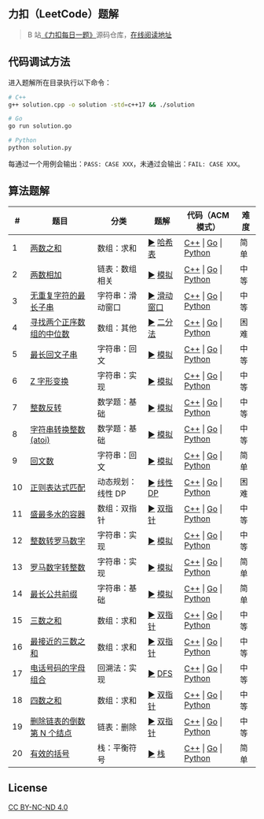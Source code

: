 ## 力扣（LeetCode）题解

> B 站[《力扣每日一题》](https://space.bilibili.com/320530935/channel/collectiondetail?sid=115840)源码仓库，[在线阅读地址](https://blog.lichangao.com/daily_practice/leetcode/overview/question_summary.html)


## 代码调试方法

进入题解所在目录执行以下命令：

```bash
# C++
g++ solution.cpp -o solution -std=c++17 && ./solution

# Go
go run solution.go

# Python
python solution.py
```

每通过一个用例会输出：`PASS: CASE XXX`，未通过会输出：`FAIL: CASE XXX`。

## 算法题解

| # | 题目 | 分类 | 题解 | 代码（ACM 模式） | 难度 |
| --- | --- | --- | --- | --- | --- |
| 1 | [两数之和](https://leetcode.cn/problems/two-sum/) | 数组：求和 | [:arrow_forward:](https://www.bilibili.com/video/BV1Xu411S7uo) [哈希表](./0001-0050/0001)  | [C++](./0001-0050/0001/solution.cpp) \| [Go](./0001-0050/0001/solution.go) \| [Python](./0001-0050/0001/solution.py) | 简单 |
| 2 | [两数相加](https://leetcode.cn/problems/add-two-numbers/) | 链表：数组相关 | [:arrow_forward:](https://www.bilibili.com/video/BV1Wi4y1R7P7) [模拟](./0001-0050/0002) | [C++](./0001-0050/0002/solution.cpp) \| [Go](./0001-0050/0002/solution.go) \| [Python](./0001-0050/0002/solution.py) | 中等 |
| 3 | [无重复字符的最长子串](https://leetcode.cn/problems/longest-substring-without-repeating-characters/) | 字符串：滑动窗口 | [:arrow_forward:](https://www.bilibili.com/video/bv1GM4y1F7vn) [滑动窗口](./0001-0050/0003) | [C++](./0001-0050/0003/solution.cpp) \| [Go](./0001-0050/0003/solution.go) \| [Python](./0001-0050/0003/solution.py) | 中等 |
| 4 | [寻找两个正序数组的中位数](https://leetcode.cn/problems/median-of-two-sorted-arrays/) | 数组：其他 | [:arrow_forward:](https://www.bilibili.com/video/BV1DL4y1E7ai) [二分法](./0001-0050/0004) | [C++](./0001-0050/0004/solution.cpp) \| [Go](./0001-0050/0004/solution.go) \| [Python](./0001-0050/0004/solution.py) | 困难 |
| 5 | [最长回文子串](https://leetcode.cn/problems/longest-palindromic-substring/) | 字符串：回文 | [:arrow_forward:](https://www.bilibili.com/video/BV1UZ4y1U7tt) [模拟](./0001-0050/0005) | [C++](./0001-0050/0005/solution.cpp) \| [Go](./0001-0050/0005/solution.go) \| [Python](./0001-0050/0005/solution.py) | 中等 |
| 6 | [Z 字形变换](https://leetcode.cn/problems/zigzag-conversion/) | 字符串：实现 | [:arrow_forward:](https://www.bilibili.com/video/BV1U34y1q7UN) [模拟](./0001-0050/0006) | [C++](./0001-0050/0006/solution.cpp) \| [Go](./0001-0050/0006/solution.go) \| [Python](./0001-0050/0006/solution.py) | 中等 |
| 7 | [整数反转](https://leetcode.cn/problems/reverse-integer/) | 数学题：基础 | [:arrow_forward:](https://www.bilibili.com/video/BV1234y1q7XN) [模拟](./0001-0050/0007) | [C++](./0001-0050/0007/solution.cpp) \| [Go](./0001-0050/0007/solution.go) \| [Python](./0001-0050/0007/solution.py) | 中等 |
| 8 | [字符串转换整数 (atoi)](https://leetcode.cn/problems/string-to-integer-atoi/) | 数学题：基础 | [:arrow_forward:](https://www.bilibili.com/video/BV1QR4y1u75y) [模拟](./0001-0050/0008) | [C++](./0001-0050/0008/solution.cpp) \| [Go](./0001-0050/0008/solution.go) \| [Python](./0001-0050/0008/solution.py) | 中等 |
| 9 | [回文数](https://leetcode.cn/problems/palindrome-number/) | 字符串：回文 | [:arrow_forward:](https://www.bilibili.com/video/BV1iD4y1F7PL) [模拟](./0001-0050/0009) | [C++](./0001-0050/0009/solution.cpp) \| [Go](./0001-0050/0009/solution.go) \| [Python](./0001-0050/0009/solution.py) | 简单 |
| 10 | [正则表达式匹配](https://leetcode.cn/problems/regular-expression-matching/) | 动态规划：线性 DP | [:arrow_forward:](https://www.bilibili.com/video/BV1Br4y1v7SA) [线性 DP](./0001-0050/0010) | [C++](./0001-0050/0010/solution.cpp) \| [Go](./0001-0050/0010/solution.go) \| [Python](./0001-0050/0010/solution.py) | 困难 |
| 11 | [盛最多水的容器](https://leetcode.cn/problems/container-with-most-water/) | 数组：双指针 | [:arrow_forward:](https://www.bilibili.com/video/BV1za411q7QG) [双指针](./0001-0050/0011) | [C++](./0001-0050/0011/solution.cpp) \| [Go](./0001-0050/0011/solution.go) \| [Python](./0001-0050/0011/solution.py) | 中等 |
| 12 | [整数转罗马数字](https://leetcode.cn/problems/integer-to-roman/) | 字符串：实现 | [:arrow_forward:](https://www.bilibili.com/video/BV1Lq4y1A7uE) [模拟](./0001-0050/0012) | [C++](./0001-0050/0012/solution.cpp) \| [Go](./0001-0050/0012/solution.go) \| [Python](./0001-0050/0012/solution.py) | 中等 |
| 13 | [罗马数字转整数](https://leetcode.cn/problems/roman-to-integer/) | 字符串：实现 | [:arrow_forward:](https://www.bilibili.com/video/BV1k3411e7fD) [模拟](./0001-0050/0013) | [C++](./0001-0050/0013/solution.cpp) \| [Go](./0001-0050/0013/solution.go) \| [Python](./0001-0050/0013/solution.py) | 简单 |
| 14 | [最长公共前缀](https://leetcode.cn/problems/longest-common-prefix/) | 字符串：基础 | [:arrow_forward:](https://www.bilibili.com/video/BV1744y157CX) [模拟](./0001-0050/0014) | [C++](/0001-0050/0014/solution.cpp) \| [Go](./0001-0050/0014/solution.go) \| [Python](./0001-0050/0014/solution.py) | 简单 |
| 15 | [三数之和](https://leetcode.cn/problems/3sum/) | 数组：求和 | [:arrow_forward:](https://www.bilibili.com/video/BV1Jq4y1A7u7) [双指针](./0001-0050/0015) | [C++](./0001-0050/0015/solution.cpp) \| [Go](./0001-0050/0015/solution.go) \| [Python](./0001-0050/0015/solution.py) | 中等 |
| 16 | [最接近的三数之和](https://leetcode.cn/problems/3sum-closest/) | 数组：求和 | [:arrow_forward:](https://www.bilibili.com/video/BV1TP4y177H9) [双指针](./0001-0050/0016) | [C++](./0001-0050/0016/solution.cpp) \| [Go](./0001-0050/0016/solution.go) \| [Python](./0001-0050/0016/solution.py) | 中等 |
| 17 | [电话号码的字母组合](https://leetcode.cn/problems/letter-combinations-of-a-phone-number/) | 回溯法：实现 | [:arrow_forward:](https://www.bilibili.com/video/BV17q4y1A7sL) [DFS](./0001-0050/0017) | [C++](./0001-0050/0017/solution.cpp) \| [Go](./0001-0050/0017/solution.go) \| [Python](./0001-0050/0017/solution.py) | 中等 |
| 18 | [四数之和](https://leetcode.cn/problems/4sum/) | 数组：求和 | [:arrow_forward:](https://www.bilibili.com/video/BV1w3411Y7fw) [双指针](./0001-0050/0018) | [C++](./0001-0050/0018/solution.cpp) \| [Go](./0001-0050/0018/solution.go) \| [Python](./0001-0050/0018/solution.py) | 中等 |
| 19 | [删除链表的倒数第 N 个结点](https://leetcode.cn/problems/remove-nth-node-from-end-of-list/) | 链表：删除 | [:arrow_forward:](https://www.bilibili.com/video/BV1fq4y1y7z3) [双指针](./0001-0050/0019) | [C++](./0001-0050/0019/solution.cpp) \| [Go](./0001-0050/0019/solution.go) \| [Python](./0001-0050/0019/solution.py) | 中等 |
| 20 | [有效的括号](https://leetcode.cn/problems/valid-parentheses/) | 栈：平衡符号 | [:arrow_forward:](https://www.bilibili.com/video/BV1LL4y147FM) [栈](./0001-0050/0020) | [C++](./0001-0050/0020/solution.cpp) \| [Go](./0001-0050/0020/solution.go) \| [Python](./0001-0050/0020/solution.py) | 简单 |

## License

[CC BY-NC-ND 4.0](./LICENSE)
